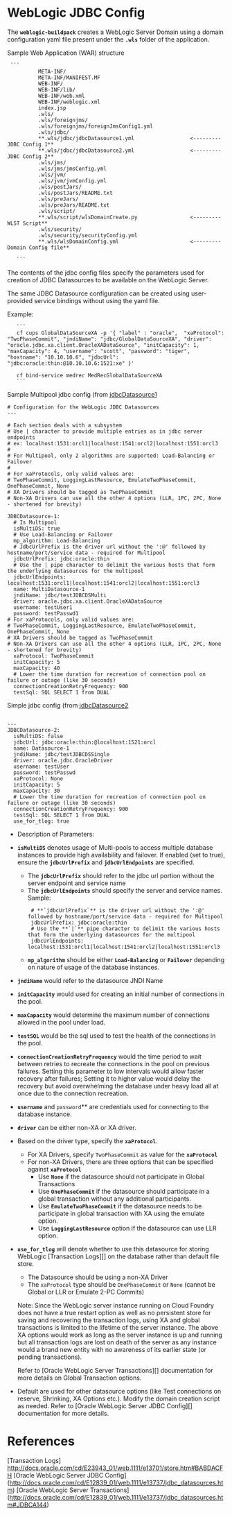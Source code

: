 # WebLogic JDBC Config

The **`weblogic-buildpack`** creates a WebLogic Server Domain using a domain configuration yaml file present under the **`.wls`** folder of the application.

Sample Web Application (WAR) structure

     ```
              META-INF/
              META-INF/MANIFEST.MF
              WEB-INF/
              WEB-INF/lib/
              WEB-INF/web.xml
              WEB-INF/weblogic.xml
              index.jsp
              .wls/
              .wls/foreignjms/
              .wls/foreignjms/foreignJmsConfig1.yml
              .wls/jdbc/
              **.wls/jdbc/jdbcDatasource1.yml                  <--------- JDBC Config 1**
              **.wls/jdbc/jdbcDatasource2.yml                  <--------- JDBC Config 2**
              .wls/jms/
              .wls/jms/jmsConfig.yml
              .wls/jvm/
              .wls/jvm/jvmConfig.yml
              .wls/postJars/
              .wls/postJars/README.txt
              .wls/preJars/
              .wls/preJars/README.txt
              .wls/script/
              **.wls/script/wlsDomainCreate.py                 <--------- WLST Script**
              .wls/security/
              .wls/security/securityConfig.yml
              **.wls/wlsDomainConfig.yml                       <--------- Domain Config file**

       ```

The contents of the jdbc config files specify the parameters used for creation of JDBC Datasources to be available on the WebLogic Server.

The same JDBC Datasource configuration can be created using user-provided service bindings without using the yaml file.

Example:

       ```
       cf cups GlobalDataSourceXA -p '{ "label" : "oracle",  "xaProtocol": "TwoPhaseCommit", "jndiName": "jdbc/GlobalDataSourceXA", "driver": "oracle.jdbc.xa.client.OracleXADataSource", "initCapacity": 1, "maxCapacity": 4, "username": "scott", "password": "tiger", "hostname": "10.10.10.6", "jdbcUrl": "jdbc:oracle:thin:@10.10.10.6:1521:xe" }'

       cf bind-service medrec MedRecGlobalDataSourceXA
       ```


Sample Multipool jdbc config (from [jdbcDatasource1](resources/wls/jdbc/jdbcDatasource1.yml)

```
# Configuration for the WebLogic JDBC Datasources
---

# Each section deals with a subsystem
# Use | character to provide multiple entries as in jdbc server endpoints
# ex: localhost:1531:orcl1|localhost:1541:orcl2|localhost:1551:orcl3
#
# For Multipool, only 2 algorithms are supported: Load-Balancing or Failover
#
# For xaProtocols, only valid values are:
# TwoPhaseCommit, LoggingLastResource, EmulateTwoPhaseCommit, OnePhaseCommit, None
# XA Drivers should be tagged as TwoPhaseCommit
# Non-XA Drivers can use all the other 4 options (LLR, 1PC, 2PC, None - shortened for brevity)

JDBCDatasource-1:
  # Is Multipool
  isMultiDS: true
  # Use Load-Balancing or Failover
  mp_algorithm: Load-Balancing
  # JdbcUrlPrefix is the driver url without the ':@' followed by hostname/port/service data - required for Multipool
  jdbcUrlPrefix: jdbc:oracle:thin
  # Use the | pipe character to delimit the various hosts that form the underlying datasources for the multipool
  jdbcUrlEndpoints: localhost:1531:orcl1|localhost:1541:orcl2|localhost:1551:orcl3
  name: MultiDatasource-1
  jndiName: jdbc/testJDBCDSMulti
  driver: oracle.jdbc.xa.client.OracleXADataSource
  username: testUser1
  password: testPasswd1
# For xaProtocols, only valid values are:
# TwoPhaseCommit, LoggingLastResource, EmulateTwoPhaseCommit, OnePhaseCommit, None
# XA Drivers should be tagged as TwoPhaseCommit
# Non-XA Drivers can use all the other 4 options (LLR, 1PC, 2PC, None - shortened for brevity)
  xaProtocol: TwoPhaseCommit
  initCapacity: 5
  maxCapacity: 40
  # Lower the time duration for recreation of connection pool on failure or outage (like 30 seconds)
  connectionCreationRetryFrequency: 900
  testSql: SQL SELECT 1 from DUAL

```

Simple jdbc config (from [jdbcDatasource2](resources/wls/jdbc/jdbcDatasource2.yml)

```

---
JDBCDatasource-2:
  isMultiDS: false
  jdbcUrl: jdbc:oracle:thin:@localhost:1521:orcl
  name: Datasource-1
  jndiName: jdbc/testJDBCDSSingle
  driver: oracle.jdbc.OracleDriver
  username: testUser
  password: testPasswd
  xaProtocol: None
  initCapacity: 5
  maxCapacity: 30
  # Lower the time duration for recreation of connection pool on failure or outage (like 30 seconds)
  connectionCreationRetryFrequency: 900
  testSql: SQL SELECT 1 from DUAL
  use_for_tlog: true

```
* Description of Parameters:

 * **`isMultiDS`** denotes usage of Multi-pools to access multiple database instances to provide high availability and failover.
 If enabled (set to true), ensure the **`jdbcUrlPrefix`** and **`jdbcUrlEndpoints`** are specified.

   * The **`jdbcUrlPrefix`** should refer to the jdbc url portion without the server endpoint and service name
   * The **`jdbcUrlEndpoints`** should specify the server and service names.
     Sample:
     ```
      # **`jdbcUrlPrefix`** is the driver url without the ':@' followed by hostname/port/service data - required for Multipool
      jdbcUrlPrefix: jdbc:oracle:thin
      # Use the **`|`** pipe character to delimit the various hosts that form the underlying datasources for the multipool
      jdbcUrlEndpoints: localhost:1531:orcl1|localhost:1541:orcl2|localhost:1551:orcl3
      ```
   * **`mp_algorithm`** should be either **`Load-Balancing`** or **`Failover`** depending on nature of usage of the database instances.

 * **`jndiName`** would refer to the datasource JNDI Name

 * **`initCapacity`** would used for creating an initial number of connections in the pool.

 * **`maxCapacity`** would determine the maximum number of connections allowed in the pool under load.

 * **`testSQL`** would be the sql used to test the health of the connections in the pool.

 * **`connectionCreationRetryFrequency`** would the time period to wait between retries to recreate the connections in the pool on previous failures.
   Setting this parameter to low intervals would allow faster recovery after failures; Setting it to higher value would delay the recovery but avoid overwhelming the database under heavy load all at once due to the connection recreation.

 * **`username`** and `password`** are credentials used for connecting to the database instance.

 * **`driver`** can be either non-XA or XA driver.

 * Based on the driver type, specify the **`xaProtocol`**.
   * For XA Drivers, specify `TwoPhaseCommit` as value for the **`xaProtocol`**
   * For non-XA Drivers, there are three options that can be specified against **`xaProtocol`**
     * Use **`None`** if the datasource should not participate in Global Transactions
     * Use **`OnePhaseCommit`** if the datasource should participate in a global transaction without any additional participants.
     * Use **`EmulateTwoPhaseCommit`** if the datasource needs to be participate in global transaction with XA using the emulate option.
     * Use **`LoggingLastResource`** option if the datasource can use LLR option.

 * **`use_for_tlog`** will denote whether to use this datasource for storing WebLogic [Transaction Logs][] on the database rather than default file store.
   * The Datasource should be using a non-XA Driver
   * The `xaProtocol` type should be `OnePhaseCommit` or `None` (cannot be Global or LLR or Emulate 2-PC Commits)

   Note: Since the WebLogic server instance running on Cloud Foundry does not have a true restart option as well as no persistent store for saving and recovering the transaction logs, using XA and global transactions is limited to the lifetime of the server instance.
   The above XA options would work as long as the server instance is up and running but all transaction logs are lost on death of the server as any instance would a brand new entity with no awareness of its earlier state (or pending transactions).

   Refer to [Oracle WebLogic Server Transactions][] documentation for more details on Global Transaction options.

 * Default are used for other datasource options (like Test connections on reserve, Shrinking, XA Options etc.).
   Modify the domain creation script as needed. Refer to [Oracle WebLogic Server JDBC Config][] documentation for more details.

# References

[Transaction Logs] http://docs.oracle.com/cd/E23943_01/web.1111/e13701/store.htm#BABDACFH
[Oracle WebLogic Server JDBC Config] (http://docs.oracle.com/cd/E12839_01/web.1111/e13737/jdbc_datasources.htm)
[Oracle WebLogic Server Transactions] (http://docs.oracle.com/cd/E12839_01/web.1111/e13737/jdbc_datasources.htm#JDBCA144)
